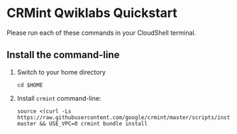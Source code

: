 # CRMint Qwiklabs Quickstart

Please run each of these commands in your CloudShell terminal.

## Install the command-line

1.  Switch to your home directory

    ```shell
    cd $HOME
    ```

1.  Install `crmint` command-line:

    ```shell
    source <(curl -Ls https://raw.githubusercontent.com/google/crmint/master/scripts/install.sh) master && USE_VPC=0 crmint bundle install
    ```
